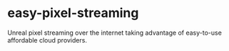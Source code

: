 # easy-pixel-streaming
Unreal pixel streaming over the internet taking advantage of easy-to-use affordable cloud providers.
